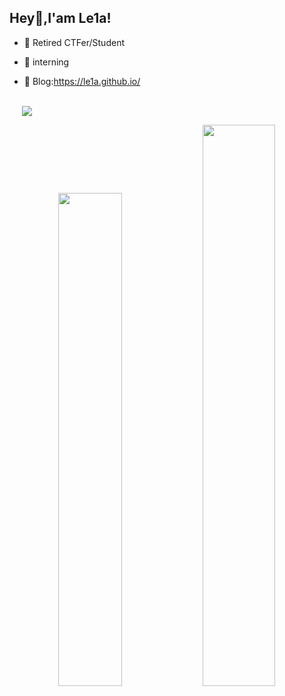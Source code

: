 ## Hey👋,I'am Le1a!

- 🌱 Retired CTFer/Student

- 🔭 interning

- 🍔 Blog:https://le1a.github.io/

</br>
<img src="https://profile-counter.glitch.me/Le1a/count.svg" style="margin-left: 20px;" />

<p align="center">
  <img width="45%" src="https://github-readme-stats.vercel.app/api?username=Le1a&show\_icons=true" /> 
  <img width="48%" src="https://github-readme-streak-stats.herokuapp.com/?user=Le1a" /> 
</p>

